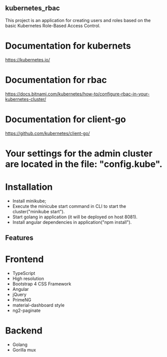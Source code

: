 ## kubernetes_rbac
This project is an application for creating users and roles based on the basic Kubernetes Role-Based Access Control.
# Documentation for kubernets
https://kubernetes.io/

# Documentation for rbac
https://docs.bitnami.com/kubernetes/how-to/configure-rbac-in-your-kubernetes-cluster/

# Documentation for client-go
https://github.com/kubernetes/client-go/

# Your settings for the admin cluster are located in the file: "config.kube".

# Installation
- Install minikube;
- Execute the minicube start command in CLI to start the cluster("minikube start").
- Start golang in application (it will be deployed on host 8081).
- Install  angular dependencies in application("npm install").

## Features
# Frontend
* TypeScript
* High resolution
* Bootstrap 4 CSS Framework
* Angular
* jQuery
* PrimeNG
* material-dashboard style
* ng2-paginate

# Backend
* Golang
* Gorilla mux





